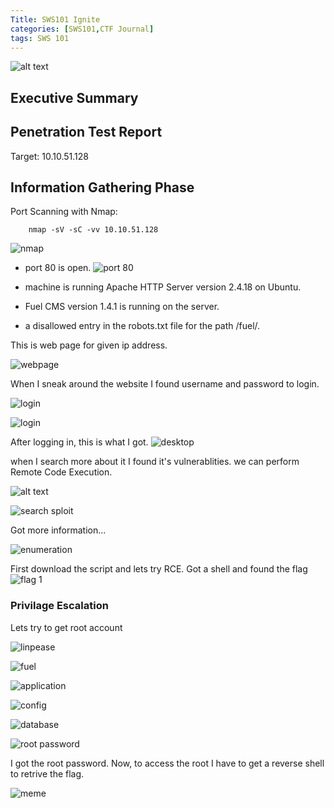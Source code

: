 ```yaml
---
Title: SWS101 Ignite
categories: [SWS101,CTF Journal]
tags: SWS 101
---
```


![alt text](../assets/ignite/Screenshot_from_2024-04-02_13-21-20-removebg-preview.png)
## Executive Summary


## Penetration Test Report
Target: 10.10.51.128


## Information Gathering Phase

Port Scanning with Nmap:

        nmap -sV -sC -vv 10.10.51.128

![nmap](../assets/ignite/igntenmap.png)

* port 80 is open.
![port 80](../assets/ignite/ignitegoogleport80.png)

* machine is running Apache HTTP Server version 2.4.18 on Ubuntu.
* Fuel CMS version 1.4.1 is running on the server.
*  a disallowed entry in the robots.txt file for the path /fuel/.

This is web page for given ip address.

![webpage](../assets/ignite/ignitewebpage.png)

When I sneak around the website I found username and password to login. 

![login](../assets/ignite/igniteadmid.png)

![login](../assets/ignite/ignitelogin.png)

After logging in, this is what I got.
![desktop](../assets/ignite/ignitedesktop.png)

when I search more about it I found it's vulnerablities.
we can perform Remote Code Execution.

![alt text](../assets/ignite/ignitevuln.png)

![search sploit](../assets/ignite/searchsploit.png)

Got more information...

![enumeration](../assets/ignite/igniteenumeration.png)

First download the script and lets try RCE. 
Got a shell and found the flag
![flag 1](../assets/ignite/flag1.png)


### Privilage Escalation

Lets try to get root account

![linpease](../assets/ignite/linpeas.png)

![fuel](../assets/ignite/ignitefuel.png)

![application](../assets/ignite/igniteapplication.png)

![config](../assets/ignite/igniteconfig.png)

![database](../assets/ignite/ignitedb.png)

![root password](../assets/ignite/rootpsw.png)

I got the root password.
Now, to access the root I have to get a reverse shell to retrive the flag. 

![meme](../assets/ignite/meme.gif)